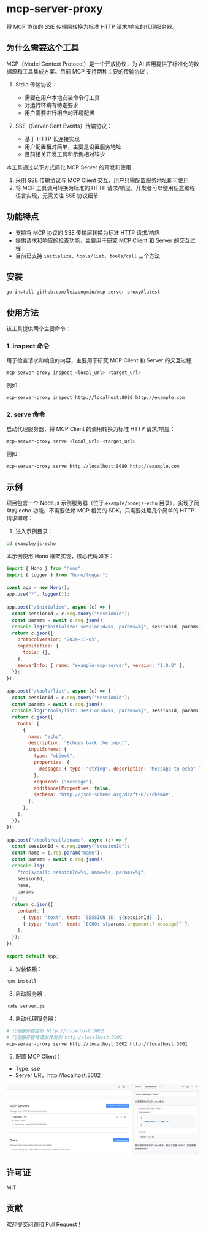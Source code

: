 # mcp-server-proxy

将 MCP 协议的 SSE 传输层转换为标准 HTTP 请求/响应的代理服务器。

## 为什么需要这个工具

MCP（Model Context Protocol）是一个开放协议，为 AI 应用提供了标准化的数据源和工具集成方案。目前 MCP 支持两种主要的传输协议：

1. Stdio 传输协议：

   - 需要在用户本地安装命令行工具
   - 对运行环境有特定要求
   - 用户需要进行相应的环境配置

2. SSE（Server-Sent Events）传输协议：
   - 基于 HTTP 长连接实现
   - 用户配置相对简单，主要是设置服务地址
   - 目前相关开发工具和示例相对较少

本工具通过以下方式简化 MCP Server 的开发和使用：

1. 采用 SSE 传输协议与 MCP Client 交互，用户只需配置服务地址即可使用
2. 将 MCP 工具调用转换为标准的 HTTP 请求/响应，开发者可以使用任意编程语言实现，无需关注 SSE 协议细节

## 功能特点

- 支持将 MCP 协议的 SSE 传输层转换为标准 HTTP 请求/响应
- 提供请求和响应的检查功能，主要用于研究 MCP Client 和 Server 的交互过程
- 目前已支持 `initialize`、`tools/list`、`tools/call` 三个方法

## 安装

```bash
go install github.com/leizongmin/mcp-server-proxy@latest
```

## 使用方法

该工具提供两个主要命令：

### 1. inspect 命令

用于检查请求和响应的内容，主要用于研究 MCP Client 和 Server 的交互过程：

```bash
mcp-server-proxy inspect <local_url> <target_url>
```

例如：

```bash
mcp-server-proxy inspect http://localhost:8080 http://example.com
```

### 2. serve 命令

启动代理服务器，将 MCP Client 的调用转换为标准 HTTP 请求/响应：

```bash
mcp-server-proxy serve <local_url> <target_url>
```

例如：

```bash
mcp-server-proxy serve http://localhost:8080 http://example.com
```

## 示例

项目包含一个 Node.js 示例服务器（位于 `example/nodejs-echo` 目录），实现了简单的 echo 功能，不需要依赖 MCP 相关的 SDK，只需要处理几个简单的 HTTP 请求即可：

1. 进入示例目录：

```bash
cd example/js-echo
```

本示例使用 Hono 框架实现，核心代码如下：

```js
import { Hono } from "hono";
import { logger } from "hono/logger";

const app = new Hono();
app.use("*", logger());

app.post("/initialize", async (c) => {
  const sessionId = c.req.query("sessionId");
  const params = await c.req.json();
  console.log("initialize: sessionId=%s, params=%j", sessionId, params);
  return c.json({
    protocolVersion: "2024-11-05",
    capabilities: {
      tools: {},
    },
    serverInfo: { name: "example-mcp-server", version: "1.0.0" },
  });
});

app.post("/tools/list", async (c) => {
  const sessionId = c.req.query("sessionId");
  const params = await c.req.json();
  console.log("tools/list: sessionId=%s, params=%j", sessionId, params);
  return c.json({
    tools: [
      {
        name: "echo",
        description: "Echoes back the input",
        inputSchema: {
          type: "object",
          properties: {
            message: { type: "string", description: "Message to echo" },
          },
          required: ["message"],
          additionalProperties: false,
          $schema: "http://json-schema.org/draft-07/schema#",
        },
      },
    ],
  });
});

app.post("/tools/call/:name", async (c) => {
  const sessionId = c.req.query("sessionId");
  const name = c.req.param("name");
  const params = await c.req.json();
  console.log(
    "tools/call: sessionId=%s, name=%s, params=%j",
    sessionId,
    name,
    params
  );
  return c.json({
    content: [
      { type: "text", text: `SESSION ID: ${sessionId}` },
      { type: "text", text: `ECHO: ${params.arguments?.message}` },
    ],
  });
});

export default app;
```

2. 安装依赖：

```bash
npm install
```

3. 启动服务器：

```bash
node server.js
```

4. 启动代理服务器：

```bash
# 代理服务器监听 http://localhost:3002
# 代理服务器将请求转发到 http://localhost:3001
mcp-server-proxy serve http://localhost:3002 http://localhost:3001
```

5. 配置 MCP Client：

- Type: sse
- Server URL: http://localhost:3002

![cursor-call-echo-tool](example/cursor-call-echo-tool.png)

## 许可证

MIT

## 贡献

欢迎提交问题和 Pull Request！
